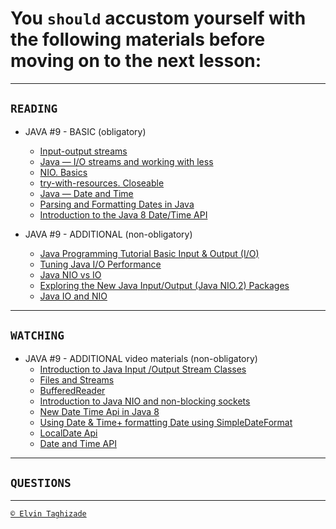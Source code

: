 # You `should` accustom yourself with the following materials before moving on to the next lesson:
---
## `READING`
- JAVA #9 - BASIC (obligatory)
  - [Input-output streams](https://www.javatpoint.com/java-io)
  - [Java — I/O streams and working with less](https://www.codejava.net/java-se/file-io/java-io-fileinputstream-and-fileoutputstream-examples)
  - [NIO. Basics](https://examples.javacodegeeks.com/core-java/nio/java-nio-tutorial-beginners/)
  - [try-with-resources. Closeable](https://docs.oracle.com/javase/tutorial/essential/exceptions/tryResourceClose.html)
  - [Java — Date and Time](https://www.w3schools.com/java/java_date.asp)
  - [Parsing and Formatting Dates in Java](http://tutorials.jenkov.com/java-date-time/parsing-formatting-dates.html)
  - [Introduction to the Java 8 Date/Time API](https://www.baeldung.com/java-8-date-time-intro)

- JAVA #9 - ADDITIONAL (non-obligatory)
  - [Java Programming Tutorial Basic Input & Output (I/O)](http://www.ntu.edu.sg/home/ehchua/programming/java/j5b_io.html)
  - [Tuning Java I/O Performance](https://www.oracle.com/technical-resources/articles/javase/perftuning.html)
  - [Java NIO vs IO](https://habr.com/post/235585/)
  - [Exploring the New Java Input/Output (Java NIO.2) Packages](https://www.developer.com/java/data/exploring-the-new-java-inputoutput-java-nio.2-packages.html)
  - [Java IO and NIO](https://dzone.com/articles/java-io-and-nio)
  
 ---

## `WATCHING`
- JAVA #9 - ADDITIONAL video materials (non-obligatory)
  - [Introduction to Java Input /Output Stream Classes](https://youtu.be/kD_HqZP8MLY)
  - [Files and Streams](https://youtu.be/3YRahx2ltSg)
  - [BufferedReader](https://youtu.be/waXvGUEjTTs)
  - [Introduction to Java NIO and non-blocking sockets](https://youtu.be/VhSu1pRIEqQ)
  - [New Date Time Api in Java 8](https://youtu.be/nvluJ9yf4ho)
  - [Using Date & Time+ formatting Date using SimpleDateFormat](https://youtu.be/JtAplwiTOXc)
  - [LocalDate Api](https://youtu.be/ADC-pRggyUk)
  - [Date and Time API](https://youtu.be/OIg9lNpMJew)

---

## `QUESTIONS`

---

[`© Elvin Taghizade`](elvintaghiyev184@gmail.com)